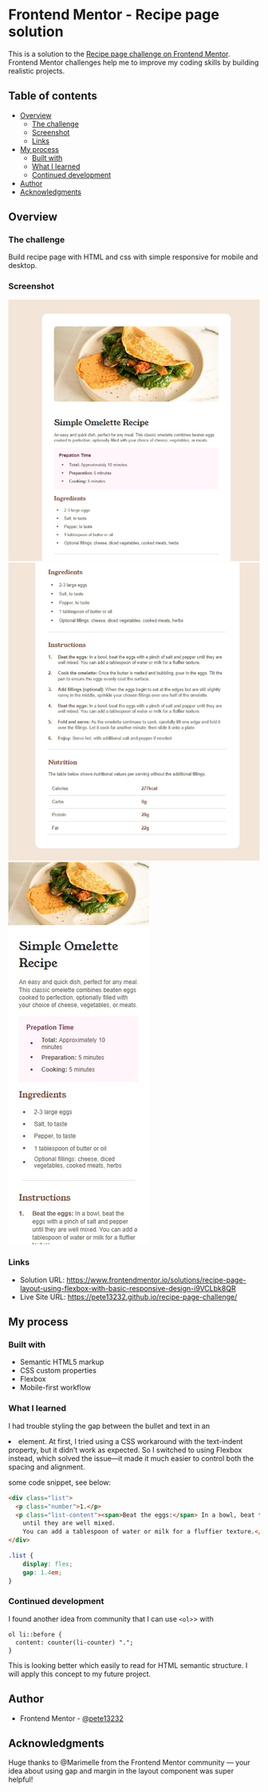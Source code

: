# Frontend Mentor - Recipe page solution

This is a solution to the [Recipe page challenge on Frontend Mentor](https://www.frontendmentor.io/challenges/recipe-page-KiTsR8QQKm). Frontend Mentor challenges help me to improve my coding skills by building realistic projects.

## Table of contents

- [Overview](#overview)
  - [The challenge](#the-challenge)
  - [Screenshot](#screenshot)
  - [Links](#links)
- [My process](#my-process)
  - [Built with](#built-with)
  - [What I learned](#what-i-learned)
  - [Continued development](#continued-development)
- [Author](#author)
- [Acknowledgments](#acknowledgments)


## Overview

### The challenge

Build recipe page with HTML and css with simple responsive for mobile and desktop.

### Screenshot

![](./assets/images/result-desktop-1.jpg)
![](./assets/images/result-desktop-2.jpg)
![](./assets/images/result-mobile.jpg)

### Links

- Solution URL: https://www.frontendmentor.io/solutions/recipe-page-layout-using-flexbox-with-basic-responsive-design-i9VCLbk8QR
- Live Site URL: https://pete13232.github.io/recipe-page-challenge/

## My process

### Built with

- Semantic HTML5 markup
- CSS custom properties
- Flexbox
- Mobile-first workflow

### What I learned

I had trouble styling the gap between the bullet and text in an <li> element. At first, I tried using a CSS workaround with the text-indent property, but it didn’t work as expected. So I switched to using Flexbox instead, which solved the issue—it made it much easier to control both the spacing and alignment.

some code snippet, see below:

```html
<div class="list">
  <p class="number">1.</p>
  <p class="list-content"><span>Beat the eggs:</span> In a bowl, beat the eggs with a pinch of salt and pepper
    until they are well mixed.
    You can add a tablespoon of water or milk for a fluffier texture.</p>
</div>
```

```css
.list {
    display: flex;
    gap: 1.4em;
}
```

### Continued development

I found another idea from community that I can use `<ol>`> with
```
ol li::before {
  content: counter(li-counter) ".";
}
```
This is looking better which easily to read for HTML semantic structure. I will apply this concept to my future project.

## Author

- Frontend Mentor - [@pete13232](https://www.frontendmentor.io/profile/pete13232)

## Acknowledgments

Huge thanks to @Marimelle from the Frontend Mentor community — your idea about using gap and margin in the layout component was super helpful!
